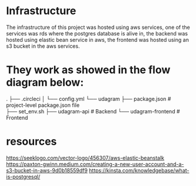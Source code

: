 # Infrastructure

The infrastructure of this project was hosted using aws services, one of the services was rds where the postgres database is alive in, the backend was hosted using elastic bean service in aws, the frontend was hosted using an s3 bucket in the aws services.
# They work as showed in the flow diagram below:
.
├── .circleci
│   └── config.yml
└── udagram
    ├── package.json        # project-level package.json file   
    ├── set_env.sh
    ├── udagram-api         # Backend
    └── udagram-frontend    # Frontend
    
# resources
https://seeklogo.com/vector-logo/456307/aws-elastic-beanstalk
https://paxton-gwinn.medium.com/creating-a-new-user-account-and-a-s3-bucket-in-aws-9d0b18559df9
https://kinsta.com/knowledgebase/what-is-postgresql/

